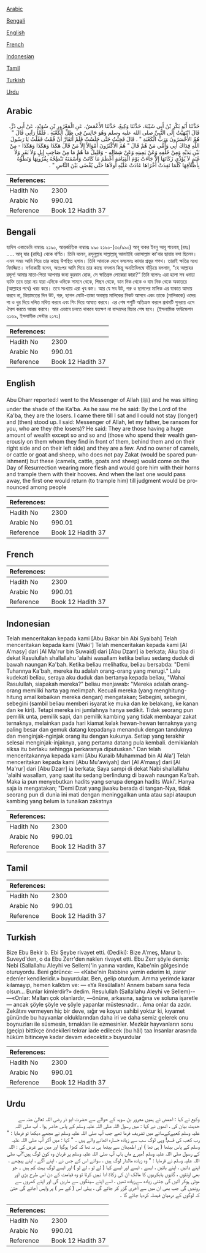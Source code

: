 [Arabic](#arabic)

[Bengali](#bengali)

[English](#english)

[French](#french)

[Indonesian](#indonesian)

[Tamil](#tamil)

[Turkish](#turkish)

[Urdu](#urdu)

## Arabic


<div dir="rtl" lang="ar" style={{fontSize:'larger',backgroundColor:'#f8f9fa',padding:20}}>
حَدَّثَنَا أَبُو بَكْرِ بْنُ أَبِي شَيْبَةَ، حَدَّثَنَا وَكِيعٌ، حَدَّثَنَا الأَعْمَشُ، عَنِ الْمَعْرُورِ بْنِ سُوَيْدٍ، عَنْ أَبِي ذَرٍّ، قَالَ انْتَهَيْتُ إِلَى النَّبِيِّ صلى الله عليه وسلم وَهُوَ جَالِسٌ فِي ظِلِّ الْكَعْبَةِ ‏.‏ فَلَمَّا رَآنِي قَالَ ‏"‏ هُمُ الأَخْسَرُونَ وَرَبِّ الْكَعْبَةِ ‏"‏ ‏.‏ قَالَ فَجِئْتُ حَتَّى جَلَسْتُ فَلَمْ أَتَقَارَّ أَنْ قُمْتُ فَقُلْتُ يَا رَسُولَ اللَّهِ فِدَاكَ أَبِي وَأُمِّي مَنْ هُمْ قَالَ ‏"‏ هُمُ الأَكْثَرُونَ أَمْوَالاً إِلاَّ مَنْ قَالَ هَكَذَا وَهَكَذَا وَهَكَذَا - مِنْ بَيْنِ يَدَيْهِ وَمِنْ خَلْفِهِ وَعَنْ يَمِينِهِ وَعَنْ شِمَالِهِ - وَقَلِيلٌ مَا هُمْ مَا مِنْ صَاحِبِ إِبِلٍ وَلاَ بَقَرٍ وَلاَ غَنَمٍ لاَ يُؤَدِّي زَكَاتَهَا إِلاَّ جَاءَتْ يَوْمَ الْقِيَامَةِ أَعْظَمَ مَا كَانَتْ وَأَسْمَنَهُ تَنْطِحُهُ بِقُرُونِهَا وَتَطَؤُهُ بِأَظْلاَفِهَا كُلَّمَا نَفِدَتْ أُخْرَاهَا عَادَتْ عَلَيْهِ أُولاَهَا حَتَّى يُقْضَى بَيْنَ النَّاسِ ‏"‏ ‏.‏
</div>
<div style={{backgroundColor:'#f8f9fa',padding:20, marginBottom: 10}}><table> <thead> <tr> <th>References:</th> <th></th> </tr> </thead> <tbody><tr><td>Hadith No</td><td>2300</td></tr><tr><td>Arabic No</td><td>990.01</td></tr><tr><td>Reference</td><td>Book 12 Hadith 37</td></tr></tbody></table></div>

## Bengali


<div dir="ltr" lang="bn" style={{fontSize:'larger',backgroundColor:'#f8f9fa',padding:20}}>
হাদিস একাডেমি নাম্বারঃ ২১৯০, আন্তর্জাতিক নাম্বারঃ ৯৯০ ২১৯০-(৩০/৯৯০) আবূ বাকর ইবনু আবূ শায়বাহ্ (রহঃ) ..... আবূ যার (রাযিঃ) থেকে বর্ণিত। তিনি বলেন, রসূলুল্লাহ সাল্লাল্লাহু আলাইহি ওয়াসাল্লাম কা'বার ছায়ায় বসা ছিলেন। এমন সময় আমি গিয়ে তার কাছে উপস্থিত হলাম। তিনি আমাকে দেখে বললেনঃ কাবার প্রভুর শপথ। তারাই ক্ষতির মধ্যে নিমজ্জিত। বর্ণনাকারী বলেন, অতঃপর আমি গিয়ে তার কাছে বসলাম কিন্তু অনতিবিলম্বে দাঁড়িয়ে বললাম, "হে আল্লাহর রসূল! আমার মাতা-পিতা আপনার জন্য কুরবান হোক, সে ক্ষতিগ্রস্ত লোকেরা কারা?” তিনি বলেনঃ এরা হলো সব ধনাঢ্য ব্যক্তি তবে তারা নয় যারা এদিকে ওদিকে সামনে থেকে, পিছন থেকে, ডান দিক থেকে ও বাম দিক থেকে অকাতরে (আল্লাহর পথে) খরচ করে। তবে সংখ্যায় এরা খুব কম। আর যে সব উট, গরু ও ছাগলের মালিক এর যাকাত আদায় করবে না, কিয়ামতের দিন উট, গরু, ছাগল মোটা-তাজা অবস্থায় মালিকের নিকট আসবে একং তাকে (মালিককে) ওদের পা ও খুর দিয়ে দলিত মথিত করবে এবং শিং দিয়ে আঘাত করবে। এর শেষ পশুটি অতিক্রম করলে প্রথমটি পুনরায় এসে ঐরপ করতে আরম্ভ করবে। আর এভাবে চলতে থাকবে যতক্ষণ না বান্দাদের বিচার শেষ হবে। (ইসলামিক ফাউন্ডেশন ২১৬৯, ইসলামীক সেন্টার ২১৭১)
</div>
<div style={{backgroundColor:'#f8f9fa',padding:20, marginBottom: 10}}><table> <thead> <tr> <th>References:</th> <th></th> </tr> </thead> <tbody><tr><td>Hadith No</td><td>2300</td></tr><tr><td>Arabic No</td><td>990.01</td></tr><tr><td>Reference</td><td>Book 12 Hadith 37</td></tr></tbody></table></div>

## English


<div dir="ltr" lang="en" style={{fontSize:'larger',backgroundColor:'#f8f9fa',padding:20}}>
Abu Dharr reported:I went to the Messenger of Allah (ﷺ) and he was sitting under the shade of the Ka'ba. As he saw me he said: By the Lord of the Ka'ba, they are the losers. I came there till I sat and I could not stay (longer) and (then) stood up. I said: Messenger of Allah, let my father, be ransom for you, who are they (the losers)? He said: They are those having a huge amount of wealth except so and so and (those who spend their wealth generously on them whom they find in front of them, behind them and on their right side and on their left side) and they are a few. And no owner of camels, or cattle or goat and sheep, who does not pay Zakat (would be spared punishment) but these (camels, cattle, goats and sheep) would come on the Day of Resurrection wearing more flesh and would gore him with their horns and trample them with their hooves. And when the last one would pass away, the first one would return (to trample him) till judgment would be pronounced among people
</div>
<div style={{backgroundColor:'#f8f9fa',padding:20, marginBottom: 10}}><table> <thead> <tr> <th>References:</th> <th></th> </tr> </thead> <tbody><tr><td>Hadith No</td><td>2300</td></tr><tr><td>Arabic No</td><td>990.01</td></tr><tr><td>Reference</td><td>Book 12 Hadith 37</td></tr></tbody></table></div>

## French


<div dir="ltr" lang="fr" style={{fontSize:'larger',backgroundColor:'#f8f9fa',padding:20}}>

</div>
<div style={{backgroundColor:'#f8f9fa',padding:20, marginBottom: 10}}><table> <thead> <tr> <th>References:</th> <th></th> </tr> </thead> <tbody><tr><td>Hadith No</td><td>2300</td></tr><tr><td>Arabic No</td><td>990.01</td></tr><tr><td>Reference</td><td>Book 12 Hadith 37</td></tr></tbody></table></div>

## Indonesian


<div dir="ltr" lang="id" style={{fontSize:'larger',backgroundColor:'#f8f9fa',padding:20}}>
Telah menceritakan kepada kami [Abu Bakar bin Abi Syaibah] Telah menceritakan kepada kami [Waki'] Telah menceritakan kepada kami [Al A'masy] dari [Al Ma'rur bin Suwaid] dari [Abu Dzarr] ia berkata; Aku tiba di dekat Rasulullah shallallahu 'alaihi wasallam ketika beliau sedang duduk di bawah naungan Ka'bah. Ketika beliau melihatku, beliau bersabda: "Demi Tuhannya Ka'bah, mereka itu adalah orang-orang yang merugi." Lalu kudekati beliau, seraya aku duduk dan bertanya kepada beliau, "Wahai Rasulullah, siapakah mereka?" beliau menjawab: "Mereka adalah orang-orang memiliki harta yag melimpah. Kecuali mereka (yang menghitung-hitung amal kebaikan mereka dengan) mengatakan; Sebegini, sebegini, sebegini (sambil beliau memberi isyarat ke muka dan ke belakang, ke kanan dan ke kiri). Tetapi mereka ini jumlahnya hanya sedikit. Tidak seorang pun pemilik unta, pemilik sapi, dan pemilik kambing yang tidak membayar zakat ternaknya, melainkan pada hari kiamat kelak hewan-hewan ternaknya yang paling besar dan gemuk datang kepadanya menanduk dengan tanduknya dan menginjak-nginjak orang itu dengan kukunya. Setiap yang terakhir selesai menginjak-injaknya, yang pertama datang pula kembali. demikianlah siksa itu berlaku sehingga perkaranya diputuskan." Dan telah menceritakannya kepada kami [Abu Kuraib Muhammad bin Al Ala'] Telah menceritakan kepada kami [Abu Mu'awiyah] dari [Al A'masy] dari [Al Ma'rur] dari [Abu Dzarr] ia berkata; Saya sampi di dekat Nabi shallallahu 'alaihi wasallam, yang saat itu sedang berlindung di bawah naungan Ka'bah. Maka ia pun menyebutkan hadits yang serupa dengan hadits Waki'. Hanya saja ia mengatakan; "Demi Dzat yang jiwaku berada di tangan-Nya, tidak seorang pun di dunia ini mati dengan meninggalkan unta atau sapi ataupun kambing yang belum ia tunaikan zakatnya
</div>
<div style={{backgroundColor:'#f8f9fa',padding:20, marginBottom: 10}}><table> <thead> <tr> <th>References:</th> <th></th> </tr> </thead> <tbody><tr><td>Hadith No</td><td>2300</td></tr><tr><td>Arabic No</td><td>990.01</td></tr><tr><td>Reference</td><td>Book 12 Hadith 37</td></tr></tbody></table></div>

## Tamil


<div dir="ltr" lang="ta" style={{fontSize:'larger',backgroundColor:'#f8f9fa',padding:20}}>

</div>
<div style={{backgroundColor:'#f8f9fa',padding:20, marginBottom: 10}}><table> <thead> <tr> <th>References:</th> <th></th> </tr> </thead> <tbody><tr><td>Hadith No</td><td>2300</td></tr><tr><td>Arabic No</td><td>990.01</td></tr><tr><td>Reference</td><td>Book 12 Hadith 37</td></tr></tbody></table></div>

## Turkish


<div dir="ltr" lang="tr" style={{fontSize:'larger',backgroundColor:'#f8f9fa',padding:20}}>
Bize Ebu Bekir b. Ebi Şeybe rivayet etti. (Dediki): Bize A'meş, Marur b. Suveyd'den, o da Ebu Zerr'den naklen rivayet etti. Ebu Zerr şöyle demiş: Nebi (Sallallahu Aleyhi ve Sellem)'in yanına vardım, Kabe'nin gölgesinde oturuyordu. Beni görünce: — «Kabe'nin Rabbine yemin ederim ki, zarar edenler kendileridir.» buyurdular. Ben, gelip oturdum. Amma yerimde karar kılamayıp, hemen kalktım ve: — «Ya Resûlallah! Annem babam sana feda olsun... Bunlar kimlerdir?» dedim. Resulullah (Sallallahu Aleyhi ve Sellem)-- —«Onlar: Malları çok olanlardır, —önüne, arkasına, sağına ve soluna işaretle— ancak şöyle şöyle ve şöyle yapanlar müstesnadır... Ama onlar da azdır. Zekâtını vermeyen hiç bir deve, sığır ve koyun sahibi yoktur ki, kıyamet gününde bu hayvanlar olduklarından daha iri ve daha semiz gelerek onu boynuzları ile süsmesin, tırnakları ile ezmesinler. Mezkûr hayvanların sonu (geçip) bittikçe öndekileri tekrar iade edilecek (bu hâl) taa İnsanlar arasında hüküm bitinceye kadar devam edecektir.» buyurdular
</div>
<div style={{backgroundColor:'#f8f9fa',padding:20, marginBottom: 10}}><table> <thead> <tr> <th>References:</th> <th></th> </tr> </thead> <tbody><tr><td>Hadith No</td><td>2300</td></tr><tr><td>Arabic No</td><td>990.01</td></tr><tr><td>Reference</td><td>Book 12 Hadith 37</td></tr></tbody></table></div>

## Urdu


<div dir="rtl" lang="ur" style={{fontSize:'larger',backgroundColor:'#f8f9fa',padding:20}}>
وکیع نے کہا : اعمش نے ہمیں معرور بن سوید کے حوالے سے حضرت ابو ذر رضی اللہ تعالیٰ عنہ سے حدیث بیان کی ، انھوں نے کہا : میں رسول اللہ صلی اللہ علیہ وسلم کے پاس حاضر ہوا ، آپ صلی اللہ علیہ وسلم کعبےکےسائے میں تشریف فرما تھے جب آپ صلی اللہ علیہ وسلم نے مجھے دیکھا تو فرمایا : " رب کعب کی قسم! وہی لوگ سب سے زیادہ خسارہ اٹھانے والے ہیں ۔ " کہا : میں آکر آپ صلی اللہ علیہ وسلم کے پاس بیٹھا ( ہی تھا ) اور اطمینان سے بیٹھا ہی نہ تھا کہ کھڑا ہوگیا اور میں نے عرض کی : اللہ کے رسول صلی اللہ علیہ وسلم !میرے ماں باپ آپ صلی اللہ علیہ وسلم پر قربان وہ کون لوگ ہیں؟آپ صلی اللہ علیہ وسلم نے فرمایا : " وہ زیادہ مالدار لوگ ہیں ، سوائے اس کے جس نے ، اپنے آگے ، اپنے پیچھے ، اپنے دائیں ، اپنے بائیں ، ایسے ، ایسے اور ایسے کہا ( لے لو ، لے لو ) اور ایسے لوگ بہت کم ہیں ۔ جو بھی اونٹوں ، گایوں یابکریوں کا مالک ان کی زکاۃ ادا نہیں کرتا تو وہ قیامت کے دن اس طرح بڑی اور موٹی ہوکر آئیں گی جتنی زیادہ سےزیادہ تھیں ، اسے اپنے سینگوں سے ماریں گی اور اپنے کھروں سے روندیں گی جب بھی ان میں سے آخری گزر کر جائے گی ، پہلی اس ( کے سر ) پر واپس آجائے گی حتیٰ کہ لوگوں کے درمیان فیصلہ کردیا جائے گا ۔
</div>
<div style={{backgroundColor:'#f8f9fa',padding:20, marginBottom: 10}}><table> <thead> <tr> <th>References:</th> <th></th> </tr> </thead> <tbody><tr><td>Hadith No</td><td>2300</td></tr><tr><td>Arabic No</td><td>990.01</td></tr><tr><td>Reference</td><td>Book 12 Hadith 37</td></tr></tbody></table></div>